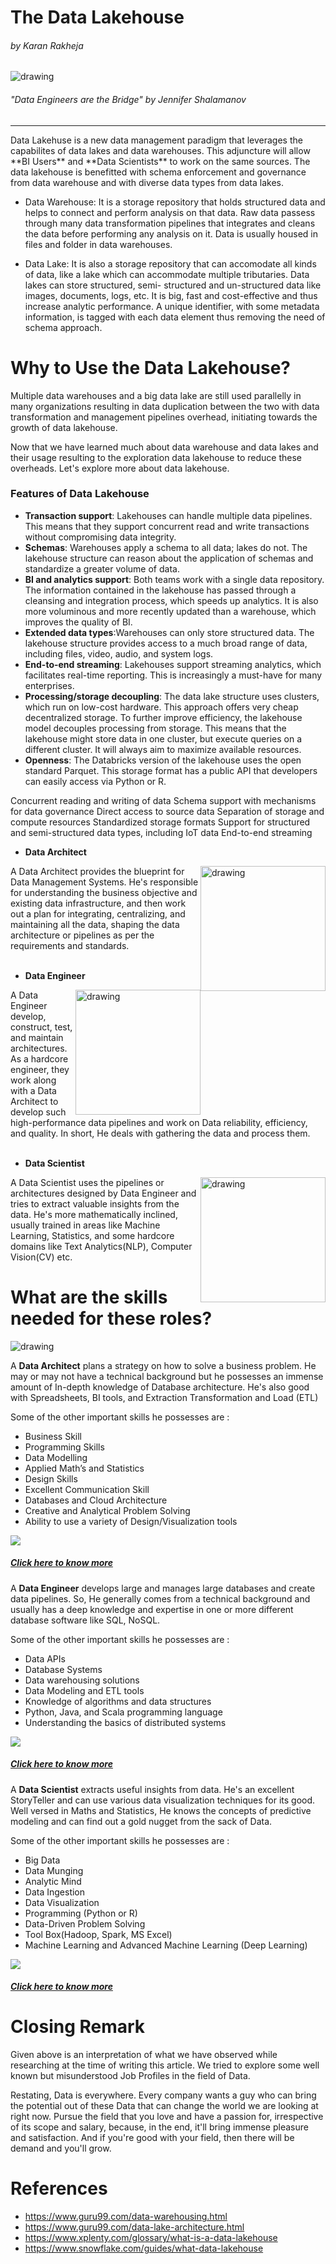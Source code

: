# The Data Lakehouse

###### by Karan Rakheja


<img src="images\Data-Engineer_Graphic.png" alt="drawing"/>

###### "Data Engineers are the Bridge" by Jennifer Shalamanov
---
<p style="text-align: left; width: 100%;" >
Data Lakehuse is a new data management paradigm that leverages the capabilites of data lakes and data warehouses. This adjuncture will allow **BI Users** and **Data Scientists** to work on the same sources. The data lakehouse is benefitted with schema enforcement and governance from data warehouse and with diverse data types from data lakes.

* Data Warehouse: It is a storage repository that holds structured data and helps to connect and perform analysis on that data. Raw data passess through many data transformation pipelines that integrates and cleans the data before performing any analysis on it. Data is usually housed in files and folder in data warehouses.

* Data Lake: It is also a storage repository that can accomodate all kinds of data, like a lake which can accommodate multiple tributaries. Data lakes can store structured, semi- structured and un-structured data like images, documents, logs, etc. It is big, fast and cost-effective and thus increase analytic performance. A unique identifier, with some metadata information, is tagged with each data element thus removing the need of schema approach.
</p>

# Why to Use the Data Lakehouse?

<p style="text-align: left;">
Multiple data warehouses and a big data lake are still used parallelly in many organizations resulting in data duplication between the two with data transformation and management pipelines overhead, initiating towards the growth of data lakehouse.
  
Now that we have learned much about data warehouse and data lakes and their usage resulting to the exploration data lakehouse to reduce these overheads. Let's explore more about data lakehouse. 

### Features of Data Lakehouse

* **Transaction support**: Lakehouses can handle multiple data pipelines. This means that they support concurrent read and write transactions without compromising data integrity.
* **Schemas**: Warehouses apply a schema to all data; lakes do not. The lakehouse structure can reason about the application of schemas and standardize a greater volume of data.
* **BI and analytics support**: Both teams work with a single data repository. The information contained in the lakehouse has passed through a cleansing and integration process, which speeds up analytics. It is also more voluminous and more recently updated than a warehouse, which improves the quality of BI.
* **Extended data types**:Warehouses can only store structured data. The lakehouse structure provides access to a much broad range of data, including files, video, audio, and system logs.
* **End-to-end streaming**: Lakehouses support streaming analytics, which facilitates real-time reporting. This is increasingly a must-have for many enterprises.
* **Processing/storage decoupling**: The data lake structure uses clusters, which run on low-cost hardware. This approach offers very cheap decentralized storage. To further improve efficiency, the lakehouse model decouples processing from storage. This means that the lakehouse might store data in one cluster, but execute queries on a different cluster. It will always aim to maximize available resources.
* **Openness**: The Databricks version of the lakehouse uses the open standard Parquet. This storage format has a public API that developers can easily access via Python or R.


Concurrent reading and writing of data
Schema support with mechanisms for data governance 
Direct access to source data 
Separation of storage and compute resources 
Standardized storage formats 
Support for structured and semi-structured data types, including IoT data 
End-to-end streaming 



* **Data Architect**
<img src="images\DA.png" alt="drawing" width="200" style="float: right"/>

A Data Architect provides the blueprint for Data Management Systems. He's responsible for understanding the business objective and existing data infrastructure, and then work out a plan for integrating, centralizing, and maintaining all the data, shaping the data architecture or pipelines as per the requirements and standards.
<br>
<br>

* **Data Engineer**
<img src="images\DE.png" alt="drawing" width="200" style="float: right"/>

A Data Engineer develop, construct, test, and maintain architectures. As a hardcore engineer, they work along with a Data Architect to develop such high-performance data pipelines and work on Data reliability, efficiency, and quality. In short, He deals with gathering the data and process them.
<br>
<br>

* **Data Scientist**
<img src="images\DS.png" alt="drawing" width="200" style="float: right"/>

A Data Scientist uses the pipelines or architectures designed by Data Engineer and tries to extract valuable insights from the data. He's more mathematically inclined, usually trained in areas like Machine Learning, Statistics, and some hardcore domains like 
Text Analytics(NLP), Computer Vision(CV) etc.

</p>

# What are the skills needed for these roles?

<p style="text-align: left;">

<img src="images\chart.png" alt="drawing"/>

A **Data Architect** plans a strategy on how to solve a business problem. He may or may not have a technical background but he possesses an immense amount of In-depth knowledge of Database architecture. He's also good with Spreadsheets, BI tools, and Extraction Transformation and Load (ETL)

Some of the other important skills he possesses are :

* Business Skill
* Programming Skills
* Data Modelling
* Applied Math’s and Statistics
* Design Skills
* Excellent Communication Skill
* Databases and Cloud Architecture
* Creative and Analytical Problem Solving
* Ability to use a variety of Design/Visualization tools

![](images\da-salary.png)

##### [Click here to know more](https://datacatchup.com/top-10-skills-for-data-architects/) 

A **Data Engineer** develops large and manages large databases and create data pipelines.  So, He generally comes from a technical background and usually has a deep knowledge and expertise in one or more different database software like SQL, NoSQL.

Some of the other important skills he possesses are :

* Data APIs
* Database Systems
* Data warehousing solutions
* Data Modeling and ETL tools
* Knowledge of algorithms and data structures
* Python, Java, and Scala programming language
* Understanding the basics of distributed systems

![](images\de-salary.png)

##### [Click here to know more](https://www.springboard.com/library/data-engineering/skills/) 

A **Data Scientist** extracts useful insights from data. He's an excellent StoryTeller and can use various data visualization techniques for its good. Well versed in Maths and Statistics, He knows the concepts of predictive modeling and can find out a gold nugget from the sack of Data. 

Some of the other important skills he possesses are :

* Big Data
* Data Munging
* Analytic Mind
* Data Ingestion
* Data Visualization
* Programming (Python or R)
* Data-Driven Problem Solving
* Tool Box(Hadoop, Spark, MS Excel)
* Machine Learning and Advanced Machine Learning (Deep Learning)

![](images\ds-slary.png)

##### [Click here to know more](https://www.edureka.co/blog/how-to-become-a-data-scientist/) 

</p>

# Closing Remark

<p style="text-align: left;">

Given above is an interpretation of what we have observed while researching at the time of writing this article. We tried to explore some well known but misunderstood Job Profiles in the field of Data.

Restating, Data is everywhere. Every company wants a guy who can bring the potential out of these Data that can change the world we are looking at right now. Pursue the field that you love and have a passion for, irrespective of its scope and salary, because, in the end, it'll bring immense pleasure and satisfaction. And if you're good with your field, then there will be demand and you'll grow. 
</p>

# References

* https://www.guru99.com/data-warehousing.html
* https://www.guru99.com/data-lake-architecture.html
* https://www.xplenty.com/glossary/what-is-a-data-lakehouse
* https://www.snowflake.com/guides/what-data-lakehouse
